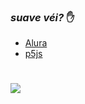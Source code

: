 ### _suave véi?_ ✋
- [Alura](https://www.alura.com.br)
- [p5js](https://editor.p5js.org/)

# ![](https://gifs.eco.br/wp-content/uploads/2022/06/gifs-de-among-us-0.gif)

